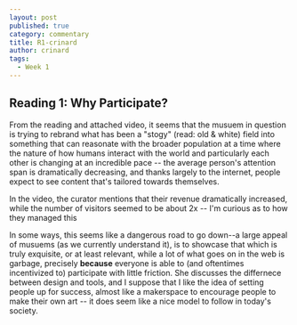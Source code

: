 ```yaml
---
layout: post
published: true
category: commentary
title: R1-crinard
author: crinard
tags:
  - Week 1
---
```

## Reading 1: Why Participate?
From the reading and attached video, it seems that the musuem in question is trying to rebrand what has been a "stogy" (read: old & white) field into something that can reasonate with the broader population at a time where the nature of how humans interact with the world and particularly each other is changing at an incredible pace -- the average person's attention span is dramatically decreasing, and thanks largely to the internet, people expect to see content that's tailored towards themselves. 

In the video, the curator mentions that their revenue dramatically increased, while the number of visitors seemed to be about 2x -- I'm curious as to how they managed this


In some ways, this seems like a dangerous road to go down--a large appeal of musuems (as we currently understand it), is to showcase that which is truly exquisite, or at least relevant, while a lot of what goes on in the web is garbage, precisely **because** everyone is able to (and oftentimes incentivized to) participate with little friction. She discusses the differnece between design and tools, and I suppose that I like the idea of setting people up for success, almost like a makerspace to encourage people to make their own art -- it does seem like a nice model to follow in today's society.
